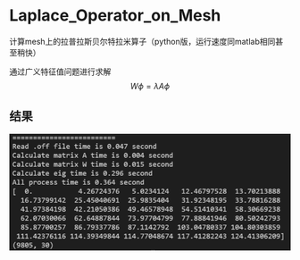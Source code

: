 # Laplace_Operator_on_Mesh
计算mesh上的拉普拉斯贝尔特拉米算子（python版，运行速度同matlab相同甚至稍快）

通过广义特征值问题进行求解
$$
W\phi = \lambda A\phi
$$


## 结果
![result](https://github.com/wanghuzhen/Laplace_Operator_on_Mesh/blob/main/result.PNG)
